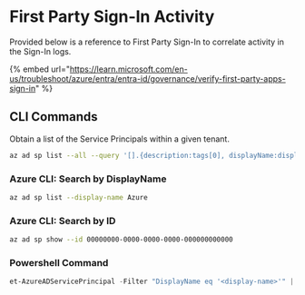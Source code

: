 # First Party Sign-In Activity

Provided below is a reference to First Party Sign-In to correlate activity in the Sign-In logs.&#x20;

{% embed url="https://learn.microsoft.com/en-us/troubleshoot/azure/entra/entra-id/governance/verify-first-party-apps-sign-in" %}

## CLI Commands

Obtain a list of the Service Principals within a given tenant.&#x20;

```bash
az ad sp list --all --query '[].{description:tags[0], displayName:displayName, id:id appid:appid}' -o json
```

### Azure CLI: Search by DisplayName

```bash
az ad sp list --display-name Azure
```

### Azure CLI: Search by ID

```bash
az ad sp show --id 00000000-0000-0000-0000-000000000000
```

### Powershell Command

```powershell
et-AzureADServicePrincipal -Filter "DisplayName eq '<display-name>'" | fl *
```
